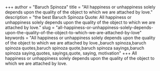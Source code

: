 +++
author = "Baruch Spinoza"
title = "All happiness or unhappiness solely depends upon the quality of the object to which we are attached by love."
description = "the best Baruch Spinoza Quote: All happiness or unhappiness solely depends upon the quality of the object to which we are attached by love."
slug = "all-happiness-or-unhappiness-solely-depends-upon-the-quality-of-the-object-to-which-we-are-attached-by-love"
keywords = "All happiness or unhappiness solely depends upon the quality of the object to which we are attached by love.,baruch spinoza,baruch spinoza quotes,baruch spinoza quote,baruch spinoza sayings,baruch spinoza saying,quotes, sayings,quote, saying, motivation"
+++
All happiness or unhappiness solely depends upon the quality of the object to which we are attached by love.
